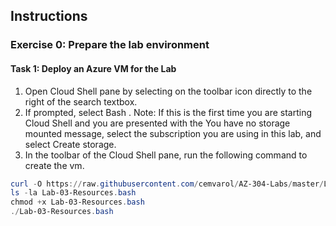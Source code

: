 ## Instructions

### Exercise 0: Prepare the lab environment


#### Task 1: Deploy an Azure VM for the Lab
1.	Open Cloud Shell pane by selecting on the toolbar icon directly to the right of the search textbox.
2.	If prompted, select Bash .
Note: If this is the first time you are starting Cloud Shell and you are presented with the You have no storage mounted message, select the subscription you are using in this lab, and select Create storage.
3.	In the toolbar of the Cloud Shell pane, run the following command to create the vm.

   ```powershell
curl -O https://raw.githubusercontent.com/cemvarol/AZ-304-Labs/master/Lab-03/Lab-03-Resources.bash
ls -la Lab-03-Resources.bash
chmod +x Lab-03-Resources.bash
./Lab-03-Resources.bash
   ```
